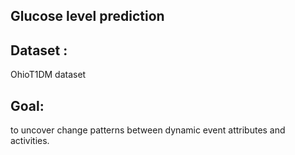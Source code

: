 ## Glucose level prediction
## Dataset : 
OhioT1DM dataset
## Goal: 
to uncover change patterns between dynamic event attributes and activities.